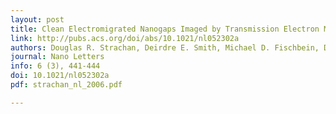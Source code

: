 ```yaml
---
layout: post
title: Clean Electromigrated Nanogaps Imaged by Transmission Electron Microscopy
link: http://pubs.acs.org/doi/abs/10.1021/nl052302a
authors: Douglas R. Strachan, Deirdre E. Smith, Michael D. Fischbein, Danvers E. Johnston, Beth S. Guiton, Marija Drndić, Dawn A. Bonnell, and Alan T. Johnson
journal: Nano Letters
info: 6 (3), 441-444
doi: 10.1021/nl052302a
pdf: strachan_nl_2006.pdf

---
```

